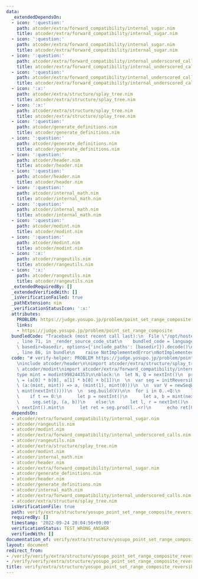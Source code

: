 ```yaml
---
data:
  _extendedDependsOn:
  - icon: ':question:'
    path: atcoder/extra/forward_compatibility/internal_sugar.nim
    title: atcoder/extra/forward_compatibility/internal_sugar.nim
  - icon: ':question:'
    path: atcoder/extra/forward_compatibility/internal_sugar.nim
    title: atcoder/extra/forward_compatibility/internal_sugar.nim
  - icon: ':question:'
    path: atcoder/extra/forward_compatibility/internal_underscored_calls.nim
    title: atcoder/extra/forward_compatibility/internal_underscored_calls.nim
  - icon: ':question:'
    path: atcoder/extra/forward_compatibility/internal_underscored_calls.nim
    title: atcoder/extra/forward_compatibility/internal_underscored_calls.nim
  - icon: ':x:'
    path: atcoder/extra/structure/splay_tree.nim
    title: atcoder/extra/structure/splay_tree.nim
  - icon: ':x:'
    path: atcoder/extra/structure/splay_tree.nim
    title: atcoder/extra/structure/splay_tree.nim
  - icon: ':question:'
    path: atcoder/generate_definitions.nim
    title: atcoder/generate_definitions.nim
  - icon: ':question:'
    path: atcoder/generate_definitions.nim
    title: atcoder/generate_definitions.nim
  - icon: ':question:'
    path: atcoder/header.nim
    title: atcoder/header.nim
  - icon: ':question:'
    path: atcoder/header.nim
    title: atcoder/header.nim
  - icon: ':question:'
    path: atcoder/internal_math.nim
    title: atcoder/internal_math.nim
  - icon: ':question:'
    path: atcoder/internal_math.nim
    title: atcoder/internal_math.nim
  - icon: ':question:'
    path: atcoder/modint.nim
    title: atcoder/modint.nim
  - icon: ':question:'
    path: atcoder/modint.nim
    title: atcoder/modint.nim
  - icon: ':x:'
    path: atcoder/rangeutils.nim
    title: atcoder/rangeutils.nim
  - icon: ':x:'
    path: atcoder/rangeutils.nim
    title: atcoder/rangeutils.nim
  _extendedRequiredBy: []
  _extendedVerifiedWith: []
  _isVerificationFailed: true
  _pathExtension: nim
  _verificationStatusIcon: ':x:'
  attributes:
    PROBLEM: https://judge.yosupo.jp/problem/point_set_range_composite
    links:
    - https://judge.yosupo.jp/problem/point_set_range_composite
  bundledCode: "Traceback (most recent call last):\n  File \"/opt/hostedtoolcache/Python/3.10.6/x64/lib/python3.10/site-packages/onlinejudge_verify/documentation/build.py\"\
    , line 71, in _render_source_code_stat\n    bundled_code = language.bundle(stat.path,\
    \ basedir=basedir, options={'include_paths': [basedir]}).decode()\n  File \"/opt/hostedtoolcache/Python/3.10.6/x64/lib/python3.10/site-packages/onlinejudge_verify/languages/nim.py\"\
    , line 86, in bundle\n    raise NotImplementedError\nNotImplementedError\n"
  code: "# verify-helper: PROBLEM https://judge.yosupo.jp/problem/point_set_range_composite\n\
    \ninclude atcoder/header\n\nimport atcoder/extra/structure/splay_tree\nimport\
    \ atcoder/modint\nimport atcoder/extra/forward_compatibility/internal_sugar\n\n\
    type mint = modint998244353\n\nblock:\n  let N, Q = nextInt()\n  proc f(a, b:(mint,mint)):(mint,mint)\
    \ = (a[0] * b[0], a[1] * b[0] + b[1])\n  \n  var seg = initReversibleSplayTree(f,\
    \ (a:(mint, mint)) => a, (mint(1), mint(0)))\n  \n  var V = newSeqWith(N, (mint(nextInt()),\
    \ mint(nextInt())))\n  \n  seg.build(V)\n\n  for i in 0..<Q:\n    let t = nextInt()\n\
    \    if t == 0:\n      let p = nextInt()\n      let a, b = mint(nextInt())\n \
    \     seg.set(p, (a, b))\n    else:\n      let l, r = nextInt()\n      let x =\
    \ nextInt().mint\n      let ret = seg.prod(l..<r)\n      echo ret[0] * x + ret[1]\n"
  dependsOn:
  - atcoder/extra/forward_compatibility/internal_sugar.nim
  - atcoder/rangeutils.nim
  - atcoder/modint.nim
  - atcoder/extra/forward_compatibility/internal_underscored_calls.nim
  - atcoder/rangeutils.nim
  - atcoder/extra/structure/splay_tree.nim
  - atcoder/modint.nim
  - atcoder/internal_math.nim
  - atcoder/header.nim
  - atcoder/extra/forward_compatibility/internal_sugar.nim
  - atcoder/generate_definitions.nim
  - atcoder/header.nim
  - atcoder/generate_definitions.nim
  - atcoder/internal_math.nim
  - atcoder/extra/forward_compatibility/internal_underscored_calls.nim
  - atcoder/extra/structure/splay_tree.nim
  isVerificationFile: true
  path: verify/extra/structure/yosupo_point_set_range_composite_reversible_splay_tree_test.nim
  requiredBy: []
  timestamp: '2022-09-24 20:04:56+09:00'
  verificationStatus: TEST_WRONG_ANSWER
  verifiedWith: []
documentation_of: verify/extra/structure/yosupo_point_set_range_composite_reversible_splay_tree_test.nim
layout: document
redirect_from:
- /verify/verify/extra/structure/yosupo_point_set_range_composite_reversible_splay_tree_test.nim
- /verify/verify/extra/structure/yosupo_point_set_range_composite_reversible_splay_tree_test.nim.html
title: verify/extra/structure/yosupo_point_set_range_composite_reversible_splay_tree_test.nim
---
```

